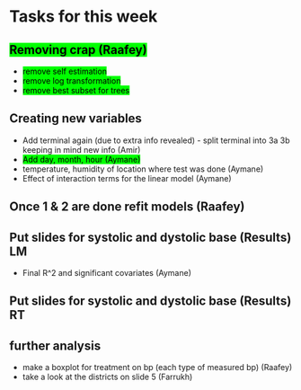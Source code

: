 # Tasks for this week

## <mark style="background-color: #00FF00">Removing crap (Raafey) <mark>
 - <mark style="background-color: #00FF00"> remove self estimation <mark>
 - <mark style="background-color: #00FF00"> remove log transformation <mark>
 - <mark style="background-color: #00FF00"> remove best subset for trees <mark>


## Creating new variables

 - Add terminal again (due to extra info revealed) - split terminal into 3a 3b keeping in mind new info (Amir)
 - <mark style="background-color: #00FF00">  Add day, month, hour (Aymane) <mark>
 - temperature, humidity of location where test was done (Aymane)
 - Effect of interaction terms for the linear model (Aymane)

## Once 1 & 2 are done refit models (Raafey)

## Put slides for systolic and dystolic base (Results) LM
- Final R^2 and significant covariates (Aymane)
## Put slides for systolic and dystolic base (Results) RT

## further analysis
 - make a boxplot for treatment on bp (each type of measured bp) (Raafey)
 - take a look at the districts on slide 5 (Farrukh)
